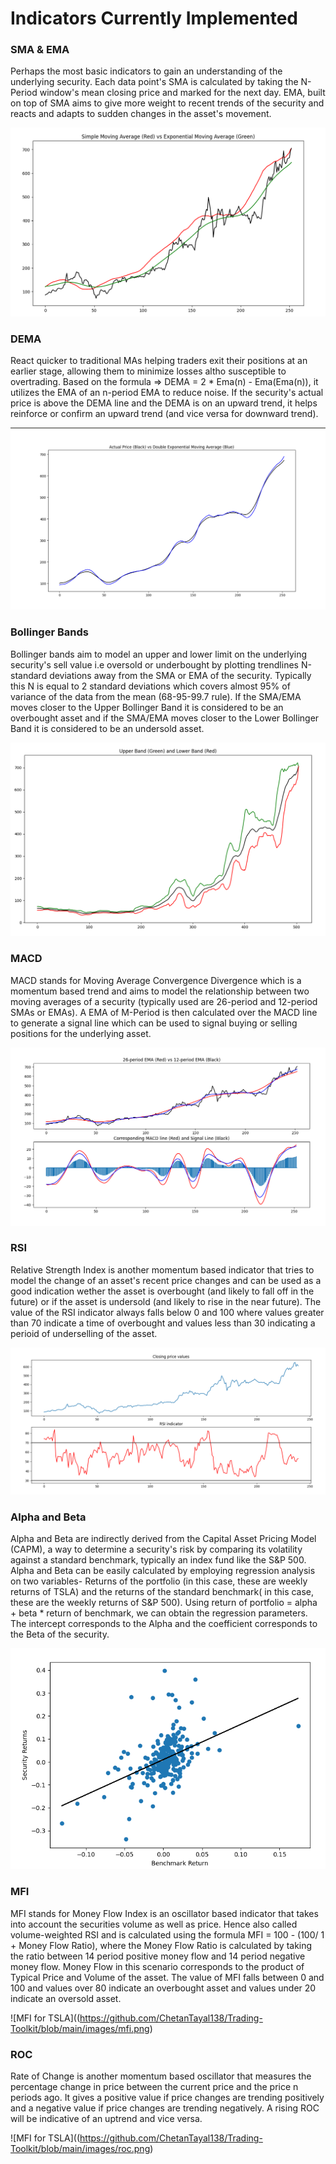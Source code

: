 # Indicators Currently Implemented


### SMA & EMA 

Perhaps the most basic indicators to gain an understanding of the underlying security. Each data point's SMA is calculated by taking the N-Period window's mean closing price and marked for the next day. EMA, built on top of SMA aims to give more weight to recent trends of the security and reacts and adapts to sudden changes in the asset's movement.


![Comparison of SMA and EMA for TSLA](https://github.com/ChetanTayal138/Trading-Toolkit/blob/main/images/sma_ema.png)


### DEMA

React quicker to traditional MAs helping traders exit their positions at an earlier stage, allowing them to minimize losses altho susceptible to overtrading. Based on the formula => DEMA = 2 * Ema(n) - Ema(Ema(n)), it utilizes the EMA of an n-period EMA to reduce noise. If the security's actual price is above the DEMA line and the DEMA is on an upward trend, it helps reinforce or confirm an upward trend (and vice versa for downward trend).

![DEMA for TSLA](https://github.com/ChetanTayal138/Trading-Toolkit/blob/main/images/double_exponential_ma.png)


### Bollinger Bands

Bollinger bands aim to model an upper and lower limit on the underlying security's sell value i.e oversold or underbought by plotting trendlines N-standard deviations away from the SMA or EMA of the security. Typically this N is equal to 2 standard deviations which covers almost 95% of variance of the data from the mean (68-95-99.7 rule). If the SMA/EMA moves closer to the Upper Bollinger Band it is considered to be an overbought asset and if the SMA/EMA moves closer to the Lower Bollinger Band it is considered to be an undersold asset. 


![Bollinger bands for TSLA](https://github.com/ChetanTayal138/Trading-Toolkit/blob/main/images/bollinger.png)



### MACD 

MACD stands for Moving Average Convergence Divergence which is a momentum based trend and aims to model the relationship between two moving averages of a security (typically used are 26-period and 12-period SMAs or EMAs). A EMA of M-Period is then calculated over the MACD line to generate a signal line which can be used to signal buying or selling positions for the underlying asset.


![MACD Line for TSLA](https://github.com/ChetanTayal138/Trading-Toolkit/blob/main/images/macd.png)


### RSI 

Relative Strength Index is another momentum based indicator that tries to model the change of an asset's recent price changes and can be used as a good indication wether the asset is overbought (and likely to fall off in the future) or if the asset is undersold (and likely to rise in the near future). The value of the RSI indicator always falls below 0 and 100 where values greater than 70 indicate a time of overbought and values less than 30 indicating a perioid of underselling of the asset.




![RSI for TSLA](https://github.com/ChetanTayal138/Trading-Toolkit/blob/main/images/rsi.png)


### Alpha and Beta

Alpha and Beta are indirectly derived from the Capital Asset Pricing Model (CAPM), a way to determine a security's risk by comparing its volatility against a standard benchmark, typically an index fund like the S&P 500. Alpha and Beta can be easily calculated by employing regression analysis on two variables- Returns of the portfolio (in this case, these are weekly returns of TSLA) and the returns of the standard benchmark( in this case, these are the weekly returns of S&P 500). Using return of portfolio = alpha + beta * return of benchmark, we can obtain the regression parameters. The intercept corresponds to the Alpha and the coefficient corresponds to the Beta of the security.

![AlphaBeta for TSLA](https://github.com/ChetanTayal138/Trading-Toolkit/blob/main/images/alphabeta.png)


### MFI

MFI stands for Money Flow Index is an oscillator based indicator that takes into account the securities volume as well as price. Hence also called volume-weighted RSI and is calculated using the formula MFI = 100 - (100/ 1 + Money Flow Ratio), where the Money Flow Ratio is calculated by taking the ratio between 14 period positive money flow and 14 period negative money flow. Money Flow in this scenario corresponds to the product of Typical Price and Volume of the asset. The value of MFI falls between 0 and 100 and values over 80 indicate an overbought asset and values under 20 indicate an oversold asset.

![MFI for TSLA]((https://github.com/ChetanTayal138/Trading-Toolkit/blob/main/images/mfi.png)



### ROC

Rate of Change is another momentum based oscillator that measures the percentage change in price between the current price and the price n periods ago. It gives a positive value if price changes are trending positively and a negative value if price changes are trending negatively. A rising ROC will be indicative of an uptrend and vice versa.

![MFI for TSLA]((https://github.com/ChetanTayal138/Trading-Toolkit/blob/main/images/roc.png)
